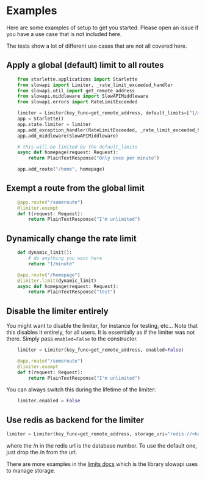 # Examples

Here are some examples of setup to get you started. Please open an issue if you have a use case that is not included here.

The tests show a lot of different use cases that are not all covered here.

## Apply a global (default) limit to all routes

```python
    from starlette.applications import Starlette
    from slowapi import Limiter, _rate_limit_exceeded_handler
    from slowapi.util import get_remote_address
    from slowapi.middleware import SlowAPIMiddleware
    from slowapi.errors import RateLimitExceeded

    limiter = Limiter(key_func=get_remote_address, default_limits=["1/minute"])
    app = Starlette()
    app.state.limiter = limiter
    app.add_exception_handler(RateLimitExceeded, _rate_limit_exceeded_handler)
    app.add_middleware(SlowAPIMiddleware)

    # this will be limited by the default_limits
    async def homepage(request: Request):
        return PlainTextResponse("Only once per minute")

    app.add_route("/home", homepage)
```

## Exempt a route from the global limit

```python
    @app.route("/someroute")
    @limiter.exempt
    def t(request: Request):
        return PlainTextResponse("I'm unlimited")
```

## Dynamically change the rate limit

```python
    def dynamic_limit():
        # do anything you want here
        return "1/minute"

    @app.route("/homepage")
    @limiter.limit(dynamic_limit)
    async def homepage(request: Request):
        return PlainTextResponse("test")
```


## Disable the limiter entirely

You might want to disable the limiter, for instance for testing, etc...
Note that this disables it entirely, for all users. It is essentially as if the limiter was not there.
Simply pass `enabled=False` to the constructor.

```python
    limiter = Limiter(key_func=get_remote_address, enabled=False)

    @app.route("/someroute")
    @limiter.exempt
    def t(request: Request):
        return PlainTextResponse("I'm unlimited")
```

You can always switch this during the lifetime of the limiter:

```python
    limiter.enabled = False
```

## Use redis as backend for the limiter

```python
limiter = Limiter(key_func=get_remote_address, storage_uri="redis://<host>:<port>/n")
```

where the /n in the redis url is the database number. To use the default one, just drop the /n from the url.

There are more examples in the [limits docs](https://limits.readthedocs.io/en/stable/storage.html) which is the library slowapi uses to manage storage.
